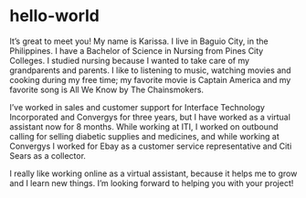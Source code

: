 # hello-world


It’s great to meet you! My name is Karissa. I live in Baguio City, in the Philippines. I have a Bachelor of Science in Nursing from Pines City Colleges.  I studied nursing because I wanted to take care of my grandparents and parents. I like to listening to music, watching movies and cooking during my free time; my favorite movie is Captain America and my favorite song is All We Know by The Chainsmokers. 


I’ve worked in sales and customer support for Interface Technology Incorporated and Convergys for three years, but I have worked as a virtual assistant now for 8 months.  While working at ITI, I worked on outbound calling for selling diabetic supplies and medicines, and while working at Convergys I worked for Ebay as a customer service representative and Citi Sears as a collector.


I really like working online as a virtual assistant, because it helps me to grow and I learn new things. I’m looking forward to helping you with your project!
